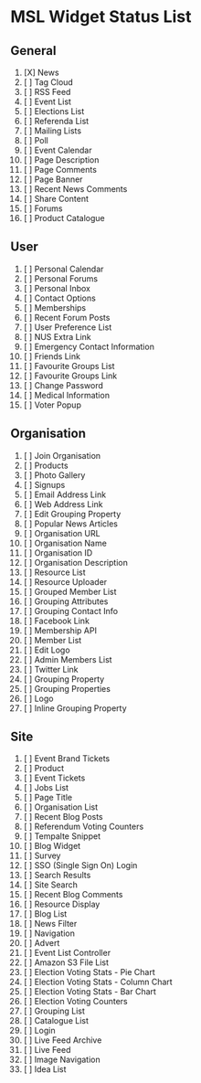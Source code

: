 # MSL Widget Status List

## General

1. [X] News
2. [ ] Tag Cloud
3. [ ] RSS Feed
4. [ ] Event List
5. [ ] Elections List
6. [ ] Referenda List
7. [ ] Mailing Lists
8. [ ] Poll
9. [ ] Event Calendar
10. [ ] Page Description
11. [ ] Page Comments
12. [ ] Page Banner
13. [ ] Recent News Comments
14. [ ] Share Content
15. [ ] Forums
16. [ ] Product Catalogue

## User

1. [ ] Personal Calendar
2. [ ] Personal Forums
3. [ ] Personal Inbox
4. [ ] Contact Options
5. [ ] Memberships
6. [ ] Recent Forum Posts
7. [ ] User Preference List
8. [ ] NUS Extra Link
9. [ ] Emergency Contact Information
10. [ ] Friends Link
11. [ ] Favourite Groups List
12. [ ] Favourite Groups Link
13. [ ] Change Password
14. [ ] Medical Information
15. [ ] Voter Popup

## Organisation

1. [ ] Join Organisation
2. [ ] Products
3. [ ] Photo Gallery
4. [ ] Signups
5. [ ] Email Address Link
6. [ ] Web Address Link
7. [ ] Edit Grouping Property
8. [ ] Popular News Articles
9. [ ] Organisation URL
10. [ ] Organisation Name
11. [ ] Organisation ID
12. [ ] Organisation Description
13. [ ] Resource List
14. [ ] Resource Uploader
15. [ ] Grouped Member List
16. [ ] Grouping Attributes
17. [ ] Grouping Contact Info
18. [ ] Facebook Link
19. [ ] Membership API
20. [ ] Member List
21. [ ] Edit Logo
22. [ ] Admin Members List
23. [ ] Twitter Link
24. [ ] Grouping Property
25. [ ] Grouping Properties
26. [ ] Logo
27. [ ] Inline Grouping Property

## Site

1. [ ] Event Brand Tickets
2. [ ] Product
3. [ ] Event Tickets
4. [ ] Jobs List
5. [ ] Page Title
6. [ ] Organisation List
7. [ ] Recent Blog Posts
8. [ ] Referendum Voting Counters
9. [ ] Tempalte Snippet
10. [ ] Blog Widget
11. [ ] Survey
12. [ ] SSO (Single Sign On) Login
13. [ ] Search Results
14. [ ] Site Search
15. [ ] Recent Blog Comments
16. [ ] Resource Display
17. [ ] Blog List
18. [ ] News Filter
19. [ ] Navigation
20. [ ] Advert
21. [ ] Event List Controller
22. [ ] Amazon S3 File List
23. [ ] Election Voting Stats - Pie Chart
24. [ ] Election Voting Stats - Column Chart 
25. [ ] Election Voting Stats - Bar Chart
26. [ ] Election Voting Counters
27. [ ] Grouping List
28. [ ] Catalogue List
29. [ ] Login
30. [ ] Live Feed Archive
31. [ ] Live Feed
32. [ ] Image Navigation
33. [ ] Idea List
 